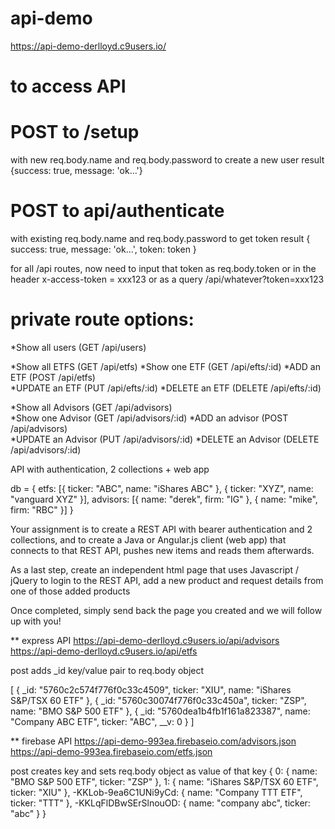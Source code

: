 # api-demo

https://api-demo-derlloyd.c9users.io/

# to access API

# POST to /setup
with new req.body.name and req.body.password
to create a new user
result {success: true, message: 'ok...'}

# POST to api/authenticate
with existing req.body.name and req.body.password
to get token
result {
success: true,
 message: 'ok...', token: token
}

for all /api routes, now need to input that token
as req.body.token
or in the header x-access-token = xxx123
or as a query /api/whatever?token=xxx123

# private route options:

*Show all users 	(GET 	/api/users)		

*Show all ETFS 	(GET 	/api/etfs)
*Show one ETF 	(GET 	/api/efts/:id)
*ADD an ETF 	    (POST 	/api/etfs)	
*UPDATE an ETF 	(PUT 	/api/efts/:id)
*DELETE an ETF 	(DELETE /api/efts/:id)

*Show all Advisors 	(GET 	/api/advisors)		
*Show one Advisor 	(GET 	/api/advisors/:id)
*ADD an advisor 		(POST 	/api/advisors)		
*UPDATE an Advisor 	(PUT 	/api/advisors/:id)
*DELETE an Advisor 	(DELETE /api/advisors/:id)







API with authentication, 2 collections + web app


db = {
    etfs: [{
        ticker: "ABC",
        name: "iShares ABC"
    }, {
        ticker: "XYZ",
        name: "vanguard XYZ"
    }],
    advisors: [{
        name: "derek",
        firm: "IG"
    }, {
        name: "mike",
        firm: "RBC"
    }]
}


Your assignment is to create a REST API with bearer authentication and 2 collections, 
and to create a Java or Angular.js client (web app) that connects to that REST API, 
pushes new items and reads them afterwards.

As a last step, create an independent html page that uses Javascript / jQuery 
to login to the REST API, add a new product 
and request details from one of those added products

Once completed, simply send back the page you created and we will follow up with you!



** express API
https://api-demo-derlloyd.c9users.io/api/advisors
https://api-demo-derlloyd.c9users.io/api/etfs

post adds _id key/value pair to req.body object

[
    {
        _id: "5760c2c574f776f0c33c4509",
        ticker: "XIU",
        name: "iShares S&P/TSX 60 ETF"
    },
    {
        _id: "5760c30074f776f0c33c450a",
        ticker: "ZSP",
        name: "BMO S&P 500 ETF"
    },
    {
        _id: "5760dea1b4fb1f161a823387",
        name: "Company ABC ETF",
        ticker: "ABC",
        __v: 0
    }
]

** firebase API
https://api-demo-993ea.firebaseio.com/advisors.json
https://api-demo-993ea.firebaseio.com/etfs.json

post creates key and sets req.body object as value of that key
{
    0: {
        name: "BMO S&P 500 ETF",
        ticker: "ZSP"
    },
    1: {
        name: "iShares S&P/TSX 60 ETF",
        ticker: "XIU"
    },
    -KKLob-9ea6C1UNi9yCd: {
        name: "Company TTT ETF",
        ticker: "TTT"
    },
    -KKLqFlDBwSErSlnouOD: {
        name: "company abc",
        ticker: "abc"
    }
}

